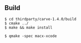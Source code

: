 Build
--------
```
$ cd thirdparty/carve-1.4.0/build
$ cmake ../
$ make && make install

$ qmake -spec macx-xcode
```
